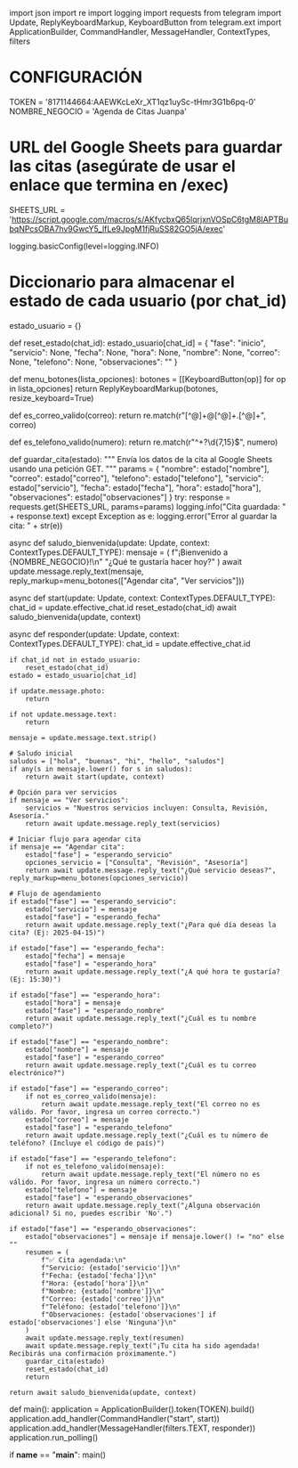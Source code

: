 import json
import re
import logging
import requests
from telegram import Update, ReplyKeyboardMarkup, KeyboardButton
from telegram.ext import ApplicationBuilder, CommandHandler, MessageHandler, ContextTypes, filters

# CONFIGURACIÓN
TOKEN = '8171144664:AAEWKcLeXr_XT1qz1uySc-tHmr3G1b6pq-0'
NOMBRE_NEGOCIO = 'Agenda de Citas Juanpa'
# URL del Google Sheets para guardar las citas (asegúrate de usar el enlace que termina en /exec)
SHEETS_URL = 'https://script.google.com/macros/s/AKfycbxQ65lqrjxnVOSpC6tgM8IAPTBubqNPcsOBA7hv9GwcY5_lfLe9JpgM1fjRuSS82GO5jA/exec'

logging.basicConfig(level=logging.INFO)

# Diccionario para almacenar el estado de cada usuario (por chat_id)
estado_usuario = {}

def reset_estado(chat_id):
    estado_usuario[chat_id] = {
        "fase": "inicio",
        "servicio": None,
        "fecha": None,
        "hora": None,
        "nombre": None,
        "correo": None,
        "telefono": None,
        "observaciones": ""
    }

def menu_botones(lista_opciones):
    botones = [[KeyboardButton(op)] for op in lista_opciones]
    return ReplyKeyboardMarkup(botones, resize_keyboard=True)

def es_correo_valido(correo):
    return re.match(r"[^@]+@[^@]+\.[^@]+", correo)

def es_telefono_valido(numero):
    return re.match(r"^\+?\d{7,15}$", numero)

def guardar_cita(estado):
    """
    Envía los datos de la cita al Google Sheets usando una petición GET.
    """
    params = {
        "nombre": estado["nombre"],
        "correo": estado["correo"],
        "telefono": estado["telefono"],
        "servicio": estado["servicio"],
        "fecha": estado["fecha"],
        "hora": estado["hora"],
        "observaciones": estado["observaciones"]
    }
    try:
        response = requests.get(SHEETS_URL, params=params)
        logging.info("Cita guardada: " + response.text)
    except Exception as e:
        logging.error("Error al guardar la cita: " + str(e))

async def saludo_bienvenida(update: Update, context: ContextTypes.DEFAULT_TYPE):
    mensaje = (
        f"¡Bienvenido a {NOMBRE_NEGOCIO}!\n"
        "¿Qué te gustaría hacer hoy?"
    )
    await update.message.reply_text(mensaje, reply_markup=menu_botones(["Agendar cita", "Ver servicios"]))

async def start(update: Update, context: ContextTypes.DEFAULT_TYPE):
    chat_id = update.effective_chat.id
    reset_estado(chat_id)
    await saludo_bienvenida(update, context)

async def responder(update: Update, context: ContextTypes.DEFAULT_TYPE):
    chat_id = update.effective_chat.id

    if chat_id not in estado_usuario:
        reset_estado(chat_id)
    estado = estado_usuario[chat_id]

    if update.message.photo:
        return

    if not update.message.text:
        return

    mensaje = update.message.text.strip()

    # Saludo inicial
    saludos = ["hola", "buenas", "hi", "hello", "saludos"]
    if any(s in mensaje.lower() for s in saludos):
        return await start(update, context)

    # Opción para ver servicios
    if mensaje == "Ver servicios":
        servicios = "Nuestros servicios incluyen: Consulta, Revisión, Asesoría."
        return await update.message.reply_text(servicios)

    # Iniciar flujo para agendar cita
    if mensaje == "Agendar cita":
        estado["fase"] = "esperando_servicio"
        opciones_servicio = ["Consulta", "Revisión", "Asesoría"]
        return await update.message.reply_text("¿Qué servicio deseas?", reply_markup=menu_botones(opciones_servicio))

    # Flujo de agendamiento
    if estado["fase"] == "esperando_servicio":
        estado["servicio"] = mensaje
        estado["fase"] = "esperando_fecha"
        return await update.message.reply_text("¿Para qué día deseas la cita? (Ej: 2025-04-15)")

    if estado["fase"] == "esperando_fecha":
        estado["fecha"] = mensaje
        estado["fase"] = "esperando_hora"
        return await update.message.reply_text("¿A qué hora te gustaría? (Ej: 15:30)")

    if estado["fase"] == "esperando_hora":
        estado["hora"] = mensaje
        estado["fase"] = "esperando_nombre"
        return await update.message.reply_text("¿Cuál es tu nombre completo?")

    if estado["fase"] == "esperando_nombre":
        estado["nombre"] = mensaje
        estado["fase"] = "esperando_correo"
        return await update.message.reply_text("¿Cuál es tu correo electrónico?")

    if estado["fase"] == "esperando_correo":
        if not es_correo_valido(mensaje):
            return await update.message.reply_text("El correo no es válido. Por favor, ingresa un correo correcto.")
        estado["correo"] = mensaje
        estado["fase"] = "esperando_telefono"
        return await update.message.reply_text("¿Cuál es tu número de teléfono? (Incluye el código de país)")

    if estado["fase"] == "esperando_telefono":
        if not es_telefono_valido(mensaje):
            return await update.message.reply_text("El número no es válido. Por favor, ingresa un número correcto.")
        estado["telefono"] = mensaje
        estado["fase"] = "esperando_observaciones"
        return await update.message.reply_text("¿Alguna observación adicional? Si no, puedes escribir 'No'.")

    if estado["fase"] == "esperando_observaciones":
        estado["observaciones"] = mensaje if mensaje.lower() != "no" else ""
        resumen = (
            f"✅ Cita agendada:\n"
            f"Servicio: {estado['servicio']}\n"
            f"Fecha: {estado['fecha']}\n"
            f"Hora: {estado['hora']}\n"
            f"Nombre: {estado['nombre']}\n"
            f"Correo: {estado['correo']}\n"
            f"Teléfono: {estado['telefono']}\n"
            f"Observaciones: {estado['observaciones'] if estado['observaciones'] else 'Ninguna'}\n"
        )
        await update.message.reply_text(resumen)
        await update.message.reply_text("¡Tu cita ha sido agendada! Recibirás una confirmación próximamente.")
        guardar_cita(estado)
        reset_estado(chat_id)
        return

    return await saludo_bienvenida(update, context)

def main():
    application = ApplicationBuilder().token(TOKEN).build()
    application.add_handler(CommandHandler("start", start))
    application.add_handler(MessageHandler(filters.TEXT, responder))
    application.run_polling()

if __name__ == "__main__":
    main()
